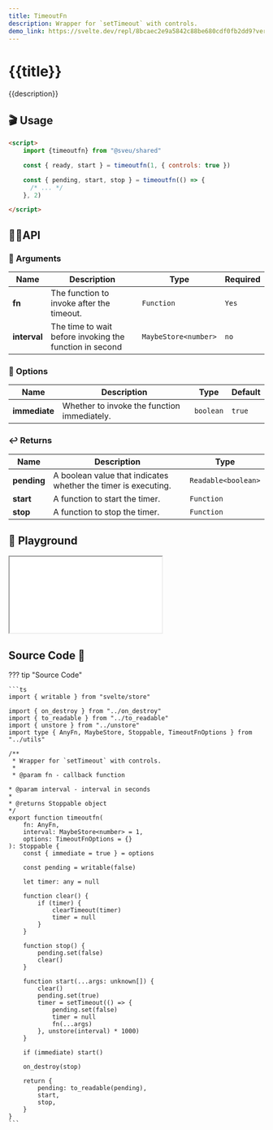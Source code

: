 ```yaml
---
title: TimeoutFn
description: Wrapper for `setTimeout` with controls.
demo_link: https://svelte.dev/repl/8bcaec2e9a5842c88be680cdf0fb2dd9?version=3.55.1
---
```


# {{title}}

{{description}}

## 🎬 Usage

```html
<script>
    import {timeoutfn} from "@sveu/shared"

    const { ready, start } = timeoutfn(1, { controls: true })

    const { pending, start, stop } = timeoutfn(() => {
      /* ... */
    }, 2)

</script>
```

## 👩‍💻API

### 👻 Arguments

| Name              | Description                                  | Type                  | Required |
| ----------------- | -------------------------------------------- | --------------------- | -------- |
| **fn**            | The function to invoke after the timeout.    | `Function`            | `Yes`    |
| **interval**      | The time to wait before invoking the function in second | `MaybeStore<number>`   | `no`     |

### 🙈 Options

| Name                | Description                                          | Type        | Default     |
| ------------------- | ---------------------------------------------------- | ----------- | ----------- |
| **immediate**       | Whether to invoke the function immediately.          | `boolean`   | `true`      |

### ↩️ Returns

| Name              | Description                                          | Type        |
| ----------------- | ---------------------------------------------------- | ----------- |
| **pending**       | A boolean value that indicates whether the timer is executing. | `Readable<boolean>`   |
| **start**         | A function to start the timer.                       | `Function`  |
| **stop**          | A function to stop the timer.                        | `Function`  |

## 🧪 Playground

<iframe class="h-120 w-full" src="{{demo_link}}"></iframe>

## Source Code 👀

??? tip "Source Code"

    ```ts
    import { writable } from "svelte/store"

    import { on_destroy } from "../on_destroy"
    import { to_readable } from "../to_readable"
    import { unstore } from "../unstore"
    import type { AnyFn, MaybeStore, Stoppable, TimeoutFnOptions } from "../utils"

    /**
     * Wrapper for `setTimeout` with controls.
     *
     * @param fn - callback function

    * @param interval - interval in seconds
    * 
    * @returns Stoppable object
    */
    export function timeoutfn(
        fn: AnyFn,
        interval: MaybeStore<number> = 1,
        options: TimeoutFnOptions = {}
    ): Stoppable {
        const { immediate = true } = options

        const pending = writable(false)

        let timer: any = null

        function clear() {
            if (timer) {
                clearTimeout(timer)
                timer = null
            }
        }

        function stop() {
            pending.set(false)
            clear()
        }

        function start(...args: unknown[]) {
            clear()
            pending.set(true)
            timer = setTimeout(() => {
                pending.set(false)
                timer = null
                fn(...args)
            }, unstore(interval) * 1000)
        }

        if (immediate) start()

        on_destroy(stop)

        return {
            pending: to_readable(pending),
            start,
            stop,
        }
    }
    ```
